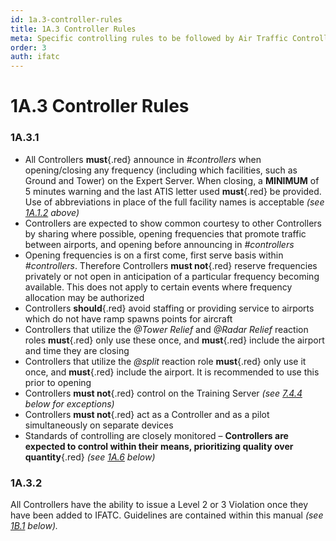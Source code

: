 ```yaml
---
id: 1a.3-controller-rules
title: 1A.3 Controller Rules
meta: Specific controlling rules to be followed by Air Traffic Controllers within Infinite Flight.
order: 3
auth: ifatc
---
```


# 1A.3 Controller Rules



### 1A.3.1

- All Controllers **must**{.red} announce in *#controllers* when opening/closing any frequency (including which facilities, such as Ground and Tower) on the Expert Server. When closing, a **MINIMUM** of 5 minutes warning and the last ATIS letter used **must**{.red} be provided. Use of abbreviations in place of the full facility names is acceptable *(see [1A.1.2](/guide/atc-manual/1a.-administration/1a.1-discord-communication#1a.1.2) above)*
- Controllers are expected to show common courtesy to other Controllers by sharing where possible, opening frequencies that promote traffic between airports, and opening before announcing in *#controllers*
- Opening frequencies is on a first come, first serve basis within *#controllers*. Therefore Controllers **must not**{.red} reserve frequencies privately or not open in anticipation of a particular frequency becoming available. This does not apply to certain events where frequency allocation may be authorized
- Controllers **should**{.red} avoid staffing or providing service to airports which do not have ramp spawns points for aircraft
- Controllers that utilize the *@Tower Relief* and *@Radar Relief* reaction roles **must**{.red} only use these once, and **must**{.red} include the airport and time they are closing
- Controllers that utilize the *@split* reaction role **must**{.red} only use it once, and **must**{.red} include the airport. It is recommended to use this prior to opening
- Controllers **must not**{.red} control on the Training Server *(see [7.4.4](/guide/atc-manual/7.-recruitment-and-training/7.4-radar-theory-and-practical-tests#7.4.4) below for exceptions)*
- Controllers **must not**{.red} act as a Controller and as a pilot simultaneously on separate devices
- Standards of controlling are closely monitored – **Controllers are expected to control within their means,  prioritizing quality over quantity**{.red} *(see [1A.6](/guide/atc-manual/1a.-administration/1a.6-rank-structure#1a.6-rank-structure) below)*



### 1A.3.2

All Controllers have the ability to issue a Level 2 or 3 Violation once they have been added to IFATC. Guidelines are contained within this manual *(see [1B.1](/guide/atc-manual/1b.-violations/1b.1-overview#1b.1-overview) below).*

